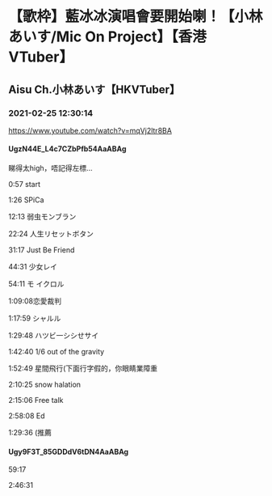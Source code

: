 # 【歌枠】藍冰冰演唱會要開始喇！【小林あいす/Mic On Project】【香港VTuber】

## Aisu Ch.小林あいす【HKVTuber】

### 2021-02-25 12:30:14

https://www.youtube.com/watch?v=mqVj2ltr8BA

#### UgzN44E_L4c7CZbPfb54AaABAg

睇得太high，唔記得左標…

0:57 start 

1:26 SPiCa

12:13 弱虫モンブラン

22:24 人生リセットボタン

31:17 Just Be Friend

44:31 少女レイ

54:11 モ イクロル

1:09:08恋愛裁判

1:17:59 シャルル

1:29:48 ハツビ一シシせサイ

1:42:40 1/6 out of the gravity

1:52:49 星間飛行(下面行字假的，你眼睛業障重

2:10:25 snow halation

2:15:06 Free talk

2:58:08 Ed

1:29:36 (推薦



#### Ugy9F3T_85GDDdV6tDN4AaABAg

59:17

2:46:31

